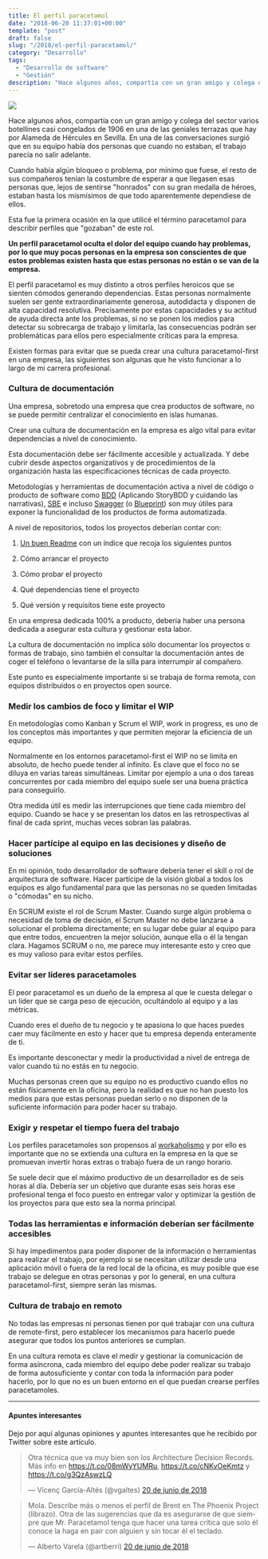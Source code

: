 ```yaml
---
title: El perfil paracetamol
date: "2018-06-20 11:37:01+00:00"
template: "post"
draft: false
slug: "/2018/el-perfil-paracetamol/"
category: "Desarrollo"
tags:
  - "Desarrollo de software"
  - "Gestión"
description: "Hace algunos años, compartía con un gran amigo y colega del sector varios botellines casi congelados de 1906 en una de las geniales terrazas que hay por Alameda de Hércules en Sevilla. En una de las conversaciones surgió que en su equipo había dos personas que cuando no estaban, el trabajo parecía no salir adelante."
---
```


![](/media/Paracetamol-skeletal.png)


Hace algunos años, compartía con un gran amigo y colega del sector varios botellines casi congelados de 1906 en una de las geniales terrazas que hay por Alameda de Hércules en Sevilla. En una de las conversaciones surgió que en su equipo había dos personas que cuando no estaban, el trabajo parecía no salir adelante.


Cuando había algún bloqueo o problema, por mínimo que fuese, el resto de sus compañeros tenían la costumbre de esperar a que llegasen esas personas que, lejos de sentirse "honrados" con su gran medalla de héroes, estaban hasta los mismísimos de que todo aparentemente dependiese de ellos.

Esta fue la primera ocasión en la que utilicé el término paracetamol para describir perfiles que "gozaban" de este rol.

**Un perfil paracetamol oculta el dolor del equipo cuando hay problemas, por lo que muy pocas personas en la empresa son conscientes de que estos problemas existen hasta que estas personas no están o se van de la empresa.**

El perfil paracetamol es muy distinto a otros perfiles heroicos que se sienten cómodos generando dependencias. Estas personas normalmente suelen ser gente extraordinariamente generosa, autodidacta y disponen de alta capacidad resolutiva. Precisamente por estas capacidades y su actitud de ayuda directa ante los problemas, si no se ponen los medios para detectar su sobrecarga de trabajo y limitarla, las consecuencias podrán ser problemáticas para ellos pero especialmente críticas para la empresa.

Existen formas para evitar que se pueda crear una cultura paracetamol-first en una empresa, las siguientes son algunas que he visto funcionar a lo largo de mi carrera profesional.


### Cultura de documentación


Una empresa, sobretodo una empresa que crea productos de software, no se puede permitir centralizar el conocimiento en islas humanas.

Crear una cultura de documentación en la empresa es algo vital para evitar dependencias a nivel de conocimiento.

Esta documentación debe ser fácilmente accesible y actualizada. Y debe cubrir desde aspectos organizativos y de procedimientos de la organización hasta las especificaciones técnicas de cada proyecto.

Metodologías y herramientas de documentación activa a nivel de código o producto de software como [BDD](https://es.wikipedia.org/wiki/Desarrollo_guiado_por_comportamiento) (Aplicando StoryBDD y cuidando las narrativas), [SBE](https://en.wikipedia.org/wiki/Specification_by_example) e incluso [Swagger](https://swagger.io/) (o [Blueprint](https://apiblueprint.org/)) son muy útiles para exponer la funcionalidad de los productos de forma automatizada.

A nivel de repositorios, todos los proyectos deberían contar con:



 	
  1. [Un buen Readme](https://gist.github.com/PurpleBooth/109311bb0361f32d87a2) con un índice que recoja los siguientes puntos

 	
  2. Cómo arrancar el proyecto

 	
  3. Cómo probar el proyecto

 	
  4. Qué dependencias tiene el proyecto

 	
  5. Qué versión y requisitos tiene este proyecto


En una empresa dedicada 100% a producto, debería haber una persona dedicada a asegurar esta cultura y gestionar esta labor.

La cultura de documentación no implica sólo documentar los proyectos o formas de trabajo, sino también el consultar la documentación antes de coger el teléfono o levantarse de la silla para interrumpir al compañero.

Este punto es especialmente importante si se trabaja de forma remota, con equipos distribuidos o en proyectos open source.


### Medir los cambios de foco y limitar el WIP


En metodologías como Kanban y Scrum el WIP, work in progress, es uno de los conceptos más importantes y que permiten mejorar la eficiencia de un equipo.

Normalmente en los entornos paracetamol-first el WIP no se limita en absoluto, de hecho puede tender al infinito. Es clave que el foco no se diluya en varias tareas simultáneas. Limitar por ejemplo a una o dos tareas concurrentes por cada miembro del equipo suele ser una buena práctica para conseguirlo.

Otra medida útil es medir las interrupciones que tiene cada miembro del equipo. Cuando se hace y se presentan los datos en las retrospectivas al final de cada sprint, muchas veces sobran las palabras.


### Hacer partícipe al equipo en las decisiones y diseño de soluciones


En mi opinión, todo desarrollador de software debería tener el skill o rol de arquitectura de software. Hacer partícipe de la visión global a todos los equipos es algo fundamental para que las personas no se queden limitadas o "cómodas" en su nicho.

En SCRUM existe el rol de Scrum Master. Cuando surge algún problema o necesidad de toma de decisión, el Scrum Master no debe lanzarse a solucionar el problema directamente; en su lugar debe guiar al equipo para que entre todos, encuentren la mejor solución, aunque ella o él la tengan clara. Hagamos SCRUM o no, me parece muy interesante esto y creo que es muy valioso para evitar estos perfiles.


### Evitar ser líderes paracetamoles


El peor paracetamol es un dueño de la empresa al que le cuesta delegar o un líder que se carga peso de ejecución, ocultándolo al equipo y a las métricas.

Cuando eres el dueño de tu negocio y te apasiona lo que haces puedes caer muy fácilmente en esto y hacer que tu empresa dependa enteramente de ti.

Es importante desconectar y medir la productividad a nivel de entrega de valor cuando tú no estás en tu negocio.

Muchas personas creen que su equipo no es productivo cuando ellos no están físicamente en la oficina, pero la realidad es que no han puesto los medios para que estas personas puedan serlo o no disponen de la suficiente información para poder hacer su trabajo.


### Exigir y respetar el tiempo fuera del trabajo


Los perfiles paracetamoles son propensos al [workaholismo](https://es.wikipedia.org/wiki/Trabaj%C3%B3lico) y por ello es importante que no se extienda una cultura en la empresa en la que se promuevan invertir horas extras o trabajo fuera de un rango horario.

Se suele decir que el máximo productivo de un desarrollador es de seis horas al día. Debería ser un objetivo que durante esas seis horas ese profesional tenga el foco puesto en entregar valor y optimizar la gestión de los proyectos para que esto sea la norma principal.


### Todas las herramientas e información deberían ser fácilmente accesibles


Si hay impedimentos para poder disponer de la información o herramientas para realizar el trabajo, por ejemplo si se necesitan utilizar desde una aplicación móvil o fuera de la red local de la oficina, es muy posible que ese trabajo se delegue en otras personas y por lo general, en una cultura paracetamol-first, siempre serán las mismas.


### Cultura de trabajo en remoto


No todas las empresas ni personas tienen por qué trabajar con una cultura de remote-first, pero establecer los mecanismos para hacerlo puede asegurar que todos los puntos anteriores se cumplan.

En una cultura remota es clave el medir y gestionar la comunicación de forma asíncrona, cada miembro del equipo debe poder realizar su trabajo de forma autosuficiente y contar con toda la información para poder hacerlo, por lo que no es un buen entorno en el que puedan crearse perfiles paracetamoles.



* * *





#### Apuntes interesantes


Dejo por aquí algunas opiniones y apuntes interesantes que he recibido por Twitter sobre este artículo.

<blockquote class="twitter-tweet" data-lang="es"><p lang="es" dir="ltr">Otra técnica que va muy bien son los Architecture Decision Records. Más info en <a href="https://t.co/08mWyYUMRu">https://t.co/08mWyYUMRu</a>, <a href="https://t.co/cNKvOeKmtz">https://t.co/cNKvOeKmtz</a> y <a href="https://t.co/g3QzAswzLQ">https://t.co/g3QzAswzLQ</a></p>&mdash; Vicenç García-Altés (@vgaltes) <a href="https://twitter.com/vgaltes/status/1009408556708388864?ref_src=twsrc%5Etfw">20 de junio de 2018</a></blockquote>


<blockquote class="twitter-tweet" data-lang="es"><p lang="es" dir="ltr">Mola. Describe más o menos el perfil de Brent en The Phoenix Project (librazo). Otra de las sugerencias que da es asegurarse de que siempre que Mr. Paracetamol tenga que hacer una tarea crítica que solo él conoce la haga en pair con alguien y sin tocar él el teclado.</p>&mdash; Alberto Varela (@artberri) <a href="https://twitter.com/artberri/status/1009490250123628545?ref_src=twsrc%5Etfw">20 de junio de 2018</a></blockquote>

